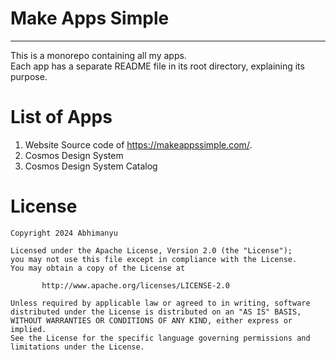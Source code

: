 # Make Apps Simple

---

This is a monorepo containing all my apps.  
Each app has a separate README file in its root directory, explaining its purpose.

# List of Apps

1. Website Source code of https://makeappssimple.com/.
2. Cosmos Design System
3. Cosmos Design System Catalog

# License

```
Copyright 2024 Abhimanyu

Licensed under the Apache License, Version 2.0 (the "License");
you may not use this file except in compliance with the License.
You may obtain a copy of the License at

       http://www.apache.org/licenses/LICENSE-2.0

Unless required by applicable law or agreed to in writing, software
distributed under the License is distributed on an "AS IS" BASIS,
WITHOUT WARRANTIES OR CONDITIONS OF ANY KIND, either express or implied.
See the License for the specific language governing permissions and
limitations under the License.
```
